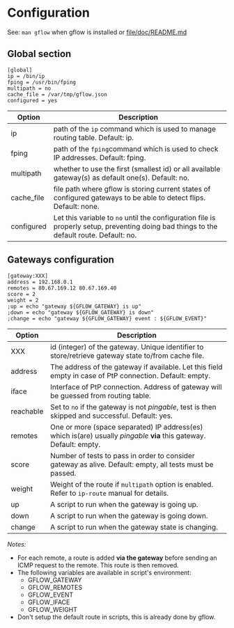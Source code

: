 # Configuration

See: `man gflow` when gflow is installed or [file/doc/README.md](file/doc/README.md)

## Global section

```
[global]
ip = /bin/ip
fping = /usr/bin/fping
multipath = no
cache_file = /var/tmp/gflow.json
configured = yes
```

| Option       | Description                                                                                                                               |
| ------------ | ------------------------------------------------------------------------------------------------------------------------------------------|
| ip           | path of the `ip` command which is used to manage routing table. Default: ip.                                                              |
| fping        | path of the `fping`command which is used to check IP addresses. Default: fping.                                                           |
| multipath    | whether to use the first (smallest id) or all available gateway(s) as default one(s). Default: no.                                        |
| cache_file   | file path where gflow is storing current states of configured gateways to be able to detect flips. Default: none.                         |
| configured   | Let this variable to `no` until the configuration file is properly setup, preventing doing bad things to the default route. Default: no.  |

## Gateways configuration

```
[gateway:XXX]
address = 192.168.0.1
remotes = 80.67.169.12 80.67.169.40
score = 2
weight = 2
;up = echo "gateway ${GFLOW_GATEWAY} is up"
;down = echo "gateway ${GFLOW_GATEWAY} is down"
;change = echo "gateway ${GFLOW_GATEWAY} event : ${GFLOW_EVENT}"
```

| Option    | Description                                                                                                                 |
| --------- | ----------------------------------------------------------------------------------------------------------------------------|
| XXX       | id (integer) of the gateway. Unique identifier to store/retrieve gateway state to/from cache file.                          |
| address   | The address of the gateway if available. Let this field empty in case of PtP connection. Default: empty.                    |
| iface     | Interface of PtP connection. Address of gateway will be guessed from routing table.                                         |
| reachable | Set to `no` if the gateway is not *pingable*, test is then skipped and successful. Default: yes.                            |
| remotes   | One or more (space separated) IP address(es) which is(are) usually *pingable* **via** this gateway. Default: empty.         |
| score     | Number of tests to pass in order to consider gateway as alive. Default: empty, all tests must be passed.                    |
| weight    | Weight of the route if `multipath` option is enabled. Refer to `ip-route` manual for details.                               |
| up        | A script to run when the gateway is going up.                                                                               |
| down      | A script to run when the gateway is going down.                                                                             |
| change    | A script to run when the gateway state is changing.                                                                         |

*Notes:*
* For each remote, a route is added **via the gateway** before sending an ICMP request to the remote. This route is then removed.
* The following variables are available in script's environment:
    * GFLOW_GATEWAY
    * GFLOW_REMOTES
    * GFLOW_EVENT
    * GFLOW_IFACE
    * GFLOW_WEIGHT
* Don't setup the default route in scripts, this is already done by gflow.
